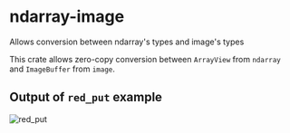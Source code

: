 # ndarray-image
Allows conversion between ndarray's types and image's types

This crate allows zero-copy conversion between `ArrayView` from `ndarray` and `ImageBuffer` from `image`.

## Output of `red_put` example

![red_put](http://vadixidav.github.io/ndarray-image/red_put.png)

